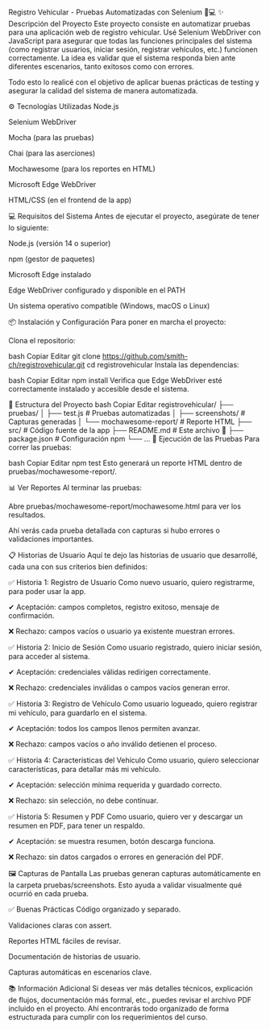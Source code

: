Registro Vehicular - Pruebas Automatizadas con Selenium 🚗💻
✨ Descripción del Proyecto
Este proyecto consiste en automatizar pruebas para una aplicación web de registro vehicular. Usé Selenium WebDriver con JavaScript para asegurar que todas las funciones principales del sistema (como registrar usuarios, iniciar sesión, registrar vehículos, etc.) funcionen correctamente. La idea es validar que el sistema responda bien ante diferentes escenarios, tanto exitosos como con errores.

Todo esto lo realicé con el objetivo de aplicar buenas prácticas de testing y asegurar la calidad del sistema de manera automatizada.

⚙️ Tecnologías Utilizadas
Node.js

Selenium WebDriver

Mocha (para las pruebas)

Chai (para las aserciones)

Mochawesome (para los reportes en HTML)

Microsoft Edge WebDriver

HTML/CSS (en el frontend de la app)

💻 Requisitos del Sistema
Antes de ejecutar el proyecto, asegúrate de tener lo siguiente:

Node.js (versión 14 o superior)

npm (gestor de paquetes)

Microsoft Edge instalado

Edge WebDriver configurado y disponible en el PATH

Un sistema operativo compatible (Windows, macOS o Linux)

📦 Instalación y Configuración
Para poner en marcha el proyecto:

Clona el repositorio:

bash
Copiar
Editar
git clone https://github.com/smith-ch/registrovehicular.git
cd registrovehicular
Instala las dependencias:

bash
Copiar
Editar
npm install
Verifica que Edge WebDriver esté correctamente instalado y accesible desde el sistema.

📁 Estructura del Proyecto
bash
Copiar
Editar
registrovehicular/
├── pruebas/
│   ├── test.js                # Pruebas automatizadas
│   ├── screenshots/           # Capturas generadas
│   └── mochawesome-report/   # Reporte HTML
├── src/                      # Código fuente de la app
├── README.md                 # Este archivo 🙂
├── package.json              # Configuración npm
└── ...
🧪 Ejecución de las Pruebas
Para correr las pruebas:

bash
Copiar
Editar
npm test
Esto generará un reporte HTML dentro de pruebas/mochawesome-report/.

📊 Ver Reportes
Al terminar las pruebas:

Abre pruebas/mochawesome-report/mochawesome.html para ver los resultados.

Ahí verás cada prueba detallada con capturas si hubo errores o validaciones importantes.

📋 Historias de Usuario
Aquí te dejo las historias de usuario que desarrollé, cada una con sus criterios bien definidos:

✅ Historia 1: Registro de Usuario
Como nuevo usuario, quiero registrarme, para poder usar la app.

✔ Aceptación: campos completos, registro exitoso, mensaje de confirmación.

❌ Rechazo: campos vacíos o usuario ya existente muestran errores.

✅ Historia 2: Inicio de Sesión
Como usuario registrado, quiero iniciar sesión, para acceder al sistema.

✔ Aceptación: credenciales válidas redirigen correctamente.

❌ Rechazo: credenciales inválidas o campos vacíos generan error.

✅ Historia 3: Registro de Vehículo
Como usuario logueado, quiero registrar mi vehículo, para guardarlo en el sistema.

✔ Aceptación: todos los campos llenos permiten avanzar.

❌ Rechazo: campos vacíos o año inválido detienen el proceso.

✅ Historia 4: Características del Vehículo
Como usuario, quiero seleccionar características, para detallar más mi vehículo.

✔ Aceptación: selección mínima requerida y guardado correcto.

❌ Rechazo: sin selección, no debe continuar.

✅ Historia 5: Resumen y PDF
Como usuario, quiero ver y descargar un resumen en PDF, para tener un respaldo.

✔ Aceptación: se muestra resumen, botón descarga funciona.

❌ Rechazo: sin datos cargados o errores en generación del PDF.

🖼️ Capturas de Pantalla
Las pruebas generan capturas automáticamente en la carpeta pruebas/screenshots. Esto ayuda a validar visualmente qué ocurrió en cada prueba.

✅ Buenas Prácticas
Código organizado y separado.

Validaciones claras con assert.

Reportes HTML fáciles de revisar.

Documentación de historias de usuario.

Capturas automáticas en escenarios clave.

📚 Información Adicional
Si deseas ver más detalles técnicos, explicación de flujos, documentación más formal, etc., puedes revisar el archivo PDF incluido en el proyecto. Ahí encontrarás todo organizado de forma estructurada para cumplir con los requerimientos del curso.


